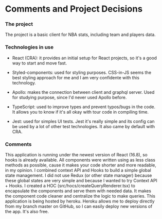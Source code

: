 # Comments and Project Decisions

### The project
The project is a basic client for NBA stats, including team and players data. 

### Technologies in use
- React (CRA): it provides an initial setup for React projects, so it's a good way to start and move fast.

- Styled-components: used for styling purposes. CSS-in-JS seems the best styling approach for me and I am very confidente with this technology.

- Apollo: makes the connection between client and graphql server. Used for studying purpose, since I'd never used Apollo before.

- TypeScript: used to improve types and prevent typos/bugs in the code. It allows you to know if it's all okay with tour code in compiling time.

- Jest: used for simples UI tests. Jest it's really simple and its config can be used by a lot of other test technologies. It also came by default with CRA.

### Comments
This application is running under the newest version of React (16.8), so hooks is already available. All components were written using as less class methods as possible, cause it makes your code shorter and more readable, in my opinion. 
I combined context API and Hooks to build a simple global state management. I did not use Redux (or other state manager) because these global states are very simple and because I wanted to try Context API + Hooks.
I created a HOC (src/hocs/createQueryRenderer.tsx) to encapsulate the components and serve them with needed data. It makes the component code cleaner and centralize the logic to make queries.
This application is being hosted by heroku. Heroku allows me to deploy directly from my branch master on GitHub, so I can easily deploy new versions of the app. It's also free.